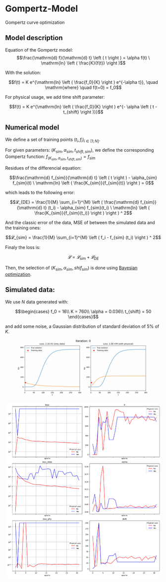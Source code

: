 # Gompertz-Model
Gompertz curve optimization



## Model description

Equation of the Gompertz model:
$$\frac{\mathrm{d} f}{\mathrm{d} t} \left ( t \right ) = \alpha f(t) \ \mathrm{ln} \left ( \frac{K}{f(t)} \right )$$

With the solution: 

$$f(t) = K e^{\mathrm{ln} \left ( \frac{f_0}{K} \right ) e^{-\alpha t}}, \quad \mathrm{where} \quad f(t=0) = f_0$$

For physical usage, we add time shift parameter:

$$f(t) = K e^{\mathrm{ln} \left ( \frac{f_0}{K} \right ) e^{- \alpha \left ( t - t_{shift} \right )}}$$



## Numerical model

We define a set of training points $(t_i, f_i)_{i \in [1; N]}$.

For given parameters: $(K_{sim}, \alpha_{sim}, t_{shift,sim})$, we define the corresponding Gompertz function: $f_{(K_{sim}, \alpha_{sim}, t_{shift,sim})} = f_{sim}$

Residues of the differencial equation:

$$\frac{\mathrm{d} f_{sim}}{\mathrm{d} t} \left ( t \right ) - \alpha_{sim} f_{sim}(t) \ \mathrm{ln} \left ( \frac{K_{sim}}{f_{sim}(t)} \right ) = 0$$

which leads to the following error:

$$𝓛_{DE} = \frac{1}{M} \sum_{i=1}^{M} \left ( \frac{\mathrm{d} f_{sim}}{\mathrm{d} t} (t_i) - \alpha_{sim} f_{sim}(t_i) \ \mathrm{ln} \left ( \frac{K_{sim}}{f_{sim}(t_i)} \right ) \right ) ^ 2$$

And the classic error of the data, MSE of between the simulated data and the training ones:

$$𝓛_{sim} = \frac{1}{M} \sum_{i=1}^{M} \left ( f_i - f_{sim} (t_i) \right ) ^ 2$$

Finaly the loss is:

$$𝓛 = 𝓛_{sim} + 𝓛_{DE}$$

Then, the selection of $(K_{sim}, \alpha_{sim}, shif_{sim})$ is done using [Bayesian optimization](http://hyperopt.github.io/hyperopt/).



## Simulated data:

We use $N$ data generated with: 

$$\begin{cases}
f_0 = 16\\
K = 760\\
\alpha = 0.036\\
t_{shift} = 50
\end{cases}$$

and add some noise, a Gaussian distribution of standard deviation of 5% of $K$.


![Gompertz model](static/gompertz_model.gif)

![Iteration process](static/iterations.png)
